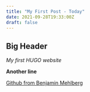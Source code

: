 ```yaml
---
title: "My First Post - Today"
date: 2021-09-28T19:33:00Z
draft: false
---
```

## Big Header

*My first HUGO website*

**Another line**

[Github from Benjamin Mehlberg](https://github.com/benjaminmehlberg)
